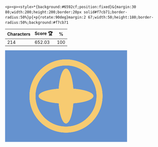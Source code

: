 `<p><p><style>*{background:#6592cf;position:fixed}&{margin:30 80;width:200;height:200;border:20px solid#f7cb71;border-radius:50%}p{+p{rotate:90deg}margin:2 67;width:50;height:180;border-radius:50%;background:#f7cb71`

| Characters | Score 🏆 | %   |
| ---------- | -------- | --- |
| 214        | 652.03   | 100 |

![](/2024/Oct2024/14/20241014.png)

